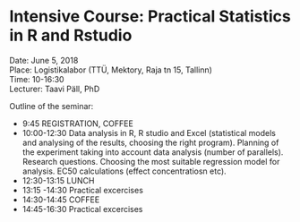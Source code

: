 # Intensive Course: Practical Statistics in R and Rstudio

Date:  June 5, 2018    
Place: Logistikalabor (TTÜ, Mektory, Raja tn 15, Tallinn)    
Time: 10-16:30    
Lecturer: Taavi Päll, PhD    

Outline of the seminar:      
- 9:45 REGISTRATION, COFFEE      
- 10:00-12:30 Data analysis in R,  R studio and Excel (statistical models and analysing of the results, choosing the right program). 
	Planning of the experiment taking into account data analysis (number of parallels).
	Research questions.
Choosing the most suitable regression model for analysis. 
EC50 calculations  (effect concentratiosn etc).
- 12:30-13:15 LUNCH
- 13:15 -14:30 Practical excercises
- 14:30-14:45 COFFEE
- 14:45-16:30 Practical excercises 

